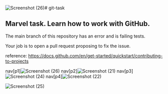 ![Screenshot (26)](https://github.com/user-attachments/assets/d6d176ef-c316-4cbd-86c9-a5cad25c558c)# git-task

## Marvel task. Learn how to work with GitHub.

The main branch of this repository has an error and is failing tests. 

Your job is to open a pull request proposing to fix the issue. 

reference: https://docs.github.com/en/get-started/quickstart/contributing-to-projects

nav[p1]![Screenshot (26)](https://github.com/user-attachments/assets/1fb396b8-2ed6-455c-9aac-b41958629725)
nav[p2]![Screenshot (21)](https://github.com/user-attachments/assets/de92f3b4-b655-458a-b8c9-b429640e788d)
nav[p3]![Screenshot (24)](https://github.com/user-attachments/assets/48cd4579-a674-4e10-af5f-6cd8f675c179)
nav[p4]![Screenshot (22)](https://github.com/user-attachments/assets/058092dc-ac09-4abc-b26e-2508dd6b7712)

![Screenshot (25)](https://github.com/user-attachments/assets/9a66cd9f-8ab0-4d2e-ac23-8b8079a53b3a)
